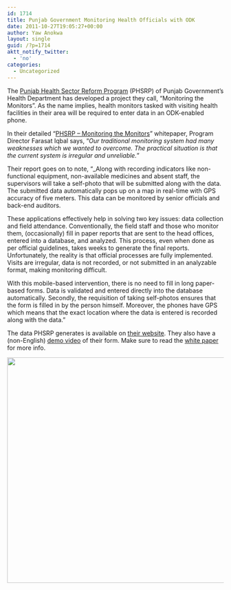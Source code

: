 ```yaml
---
id: 1714
title: Punjab Government Monitoring Health Officials with ODK
date: 2011-10-27T19:05:27+00:00
author: Yaw Anokwa
layout: single
guid: /?p=1714
aktt_notify_twitter:
  - 'no'
categories:
  - Uncategorized
---
```

The [Punjab Health Sector Reform Program](http://www.phsrp.punjab.gov.pk/) (PHSRP) of Punjab Government&#8217;s Health Department has developed a project they call, &#8220;Monitoring the Monitors&#8221;. As the name implies, health monitors tasked with visiting health facilities in their area will be required to enter data in an ODK-enabled phone.

In their detailed &#8220;[PHSRP &#8211; Monitoring the Monitors](http://www.punjabmodel.gov.pk/dashboard/downloads/PHSRP%20-%20Monitoring%20the%20Monitors.pdf)&#8221; whitepaper, Program Director Farasat Iqbal says, &#8220;_Our traditional monitoring system had many weaknesses which we wanted to overcome. The practical situation is that the current system is irregular and unreliable._&#8221;

Their report goes on to note, &#8220;_Along with recording indicators like non-functional equipment, non-available medicines and absent staff, the supervisors will take a self-photo that will be submitted along with the data. The submitted data automatically pops up on a map in real-time with GPS accuracy of five meters. This data can be monitored by senior officials and back-end auditors. </p> 

These applications effectively help in solving two key issues: data collection and field attendance. Conventionally, the field staff and those who monitor them, (occasionally) fill in paper reports that are sent to the head offices, entered into a database, and analyzed. This process, even when done as per official guidelines, takes weeks to generate the final reports. Unfortunately, the reality is that official processes are fully implemented. Visits are irregular, data is not recorded, or not submitted in an analyzable format, making monitoring difficult.

With this mobile-based intervention, there is no need to fill in long paper-based forms. Data is validated and entered directly into the database automatically. Secondly, the requisition of taking self-photos ensures that the form is filled in by the person himself. Moreover, the phones have GPS which means that the exact location where the data is entered is recorded along with the data.</em>&#8221;

The data PHSRP generates is available on [their website](http://www.punjabmodel.gov.pk/dashboard/androidMap). They also have a (non-English) [demo video](http://youtu.be/Fd6Ilr89ii4) of their form. Make sure to read the [white paper](http://www.punjabmodel.gov.pk/dashboard/downloads/PHSRP%20-%20Monitoring%20the%20Monitors.pdf) for more info.

<img width="524" src="/assets/wp-content/uploads/2011/10/phsrp.png" />
